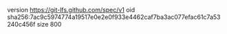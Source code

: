 version https://git-lfs.github.com/spec/v1
oid sha256:7ac9c5974774a19517e0e2e0f933e4462caf7ba3ac077efac61c7a53240c456f
size 800
